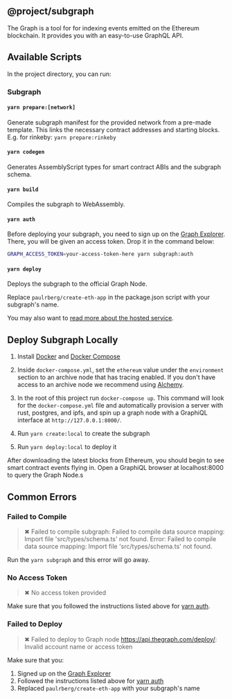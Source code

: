 ## @project/subgraph

The Graph is a tool for for indexing events emitted on the Ethereum blockchain. It provides you with an easy-to-use GraphQL API.

## Available Scripts

In the project directory, you can run:

### Subgraph

#### `yarn prepare:[network]`

Generate subgraph manifest for the provided network from a pre-made template. This links the necessary contract addresses and starting blocks. E.g. for rinkeby: `yarn prepare:rinkeby`

#### `yarn codegen`

Generates AssemblyScript types for smart contract ABIs and the subgraph schema.

#### `yarn build`

Compiles the subgraph to WebAssembly.

#### `yarn auth`

Before deploying your subgraph, you need to sign up on the
[Graph Explorer](https://thegraph.com/explorer/). There, you will be given an access token. Drop it in the command
below:

```sh
GRAPH_ACCESS_TOKEN=your-access-token-here yarn subgraph:auth
```

#### `yarn deploy`

Deploys the subgraph to the official Graph Node.<br/>

Replace `paulrberg/create-eth-app` in the package.json script with your subgraph's name.

You may also want to [read more about the hosted service](https://thegraph.com/docs/quick-start#hosted-service).

## Deploy Subgraph Locally

1. Install [Docker](https://docs.docker.com) and [Docker Compose](https://docs.docker.com/compose/install/)
2. Inside `docker-compose.yml`, set the `ethereum` value under the `environment` section to an archive node that has tracing enabled. If you don't have access to an archive node we recommend using [Alchemy](https://alchemyapi.io/).
3. In the root of this project run `docker-compose up`. This command will look for the `docker-compose.yml` file and automatically provision a server with rust, postgres, and ipfs, and spin up a graph node with a GraphiQL interface at `http://127.0.0.1:8000/`.

4. Run `yarn create:local` to create the subgraph
5. Run `yarn deploy:local` to deploy it

After downloading the latest blocks from Ethereum, you should begin to see smart contract events flying in. Open a GraphiQL browser at
localhost:8000 to query the Graph Node.s

## Common Errors

### Failed to Compile

> ✖ Failed to compile subgraph: Failed to compile data source mapping: Import file 'src/types/schema.ts' not found.
> Error: Failed to compile data source mapping: Import file 'src/types/schema.ts' not found.

Run the `yarn subgraph` and this error will go away.

### No Access Token

> ✖ No access token provided

Make sure that you followed the instructions listed above for [yarn auth](#yarn-auth).

### Failed to Deploy

> ✖ Failed to deploy to Graph node <https://api.thegraph.com/deploy/>: Invalid account name or access token

Make sure that you:

1. Signed up on the [Graph Explorer](https://thegraph.com/explorer)
2. Followed the instructions listed above for [yarn auth](#yarn-auth)
3. Replaced `paulrberg/create-eth-app` with your subgraph's name
